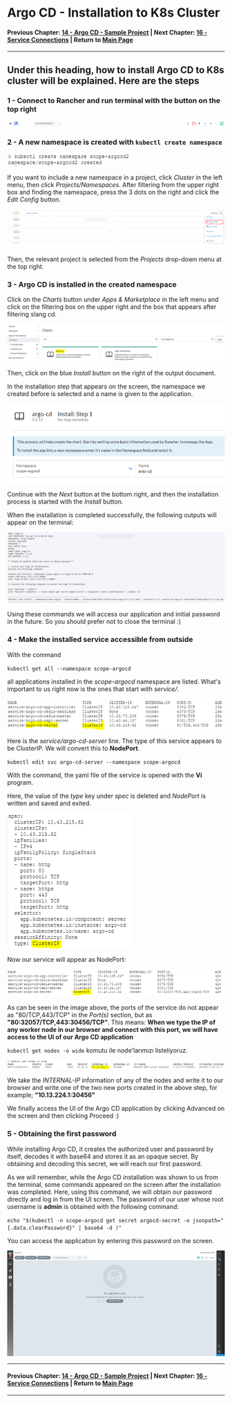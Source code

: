 # Argo CD - Installation to K8s Cluster

#### Previous Chapter: [14 - Argo CD - Sample Project](ch14-argocd-sample-project.md) | Next Chapter: [16 - Service Connections](ch16-service-connections.md) | Return to [Main Page](README.md)
---

## Under this heading, how to install Argo CD to K8s cluster will be explained. Here are the steps

### 1 - Connect to Rancher and run terminal with the button on the top right

![](images/Argo-CD/image-44.png)

### 2 - A new namespace is created with `kubectl create namespace`

![](images/Argo-CD/image-45.png)

If you want to include a new namespace in a project, click *Cluster* in the left menu, then click *Projects/Namespaces*. After filtering from the upper right box and finding the namespace, press the 3 dots on the right and click the *Edit Config* button.

![](images/Argo-CD/image-46.png)

Then, the relevant project is selected from the *Projects* drop-down menu at the top right.

### 3 - Argo CD is installed in the created namespace

Click on the *Charts* button under *Apps & Marketplace* in the left menu and click on the filtering box on the upper right and the box that appears after filtering slang cd.

![](images/Argo-CD/image-48.png)

Then, click on the blue *Install* button on the right of the output document.

In the installation step that appears on the screen, the namespace we created before is selected and a name is given to the application.

![](images/Argo-CD/image-49.png)

Continue with the *Next* button at the bottom right, and then the installation process is started with the *Install* button.

When the installation is completed successfully, the following outputs will appear on the terminal:

![](images/Argo-CD/image-50.png)

Using these commands we will access our application and initial password in the future. So you should prefer not to close the terminal :)

### 4 - Make the installed service accessible from outside

With the command

`kubectl get all --namespace scope-argocd`

all applications installed in the *scope-argocd* namespace are listed. What's important to us right now is the ones that start with *service/*.

![](images/Argo-CD/image-51.png)

Here is the *service/argo-cd-server* line. The type of this service appears to be ClusterIP. We will convert this to **NodePort**.

`kubectl edit svc argo-cd-server --namespace scope-argocd`

With the command, the yaml file of the service is opened with the **Vi** program.

Here, the value of the *type* key under *spec* is deleted and *NodePort* is written and saved and exited.

![](images/Argo-CD/image-52.png)

Now our service will appear as NodePort:

![](images/Argo-CD/image-53.png)

As can be seen in the image above, the ports of the service do not appear as "80/TCP,443/TCP" in the *Port(s)* section, but as **"80:32057/TCP,443:30456/TCP"**. This means: **When we type the IP of any worker node in our browser and connect with this port, we will have access to the UI of our Argo CD application**

`kubectl get nodes -o wide` komutu ile node'larımızı listeliyoruz.

![](images/Argo-CD/image-54.png)

We take the *INTERNAL-IP* information of any of the nodes and write it to our browser and write one of the two new ports created in the above step, for example; **"10.13.224.1:30456"**

We finally access the UI of the Argo CD application by clicking Advanced on the screen and then clicking Proceed :)

### 5 - Obtaining the first password

While installing Argo CD, it creates the authorized user and password by itself, decodes it with base64 and stores it as an opaque secret. By obtaining and decoding this secret, we will reach our first password.

As we will remember, while the Argo CD installation was shown to us from the terminal, some commands appeared on the screen after the installation was completed. Here, using this command, we will obtain our password directly and log in from the UI screen. The password of our user whose root username is **admin** is obtained with the following command:

`echo "$(kubectl -n scope-argocd get secret argocd-secret -o jsonpath="{.data.clearPassword}" | base64 -d )"`

You can access the application by entering this password on the screen.

![](images/Argo-CD/image-56.png)

---
#### Previous Chapter: [14 - Argo CD - Sample Project](ch14-argocd-sample-project.md) | Next Chapter: [16 - Service Connections](ch16-service-connections.md) | Return to [Main Page](README.md)
---
